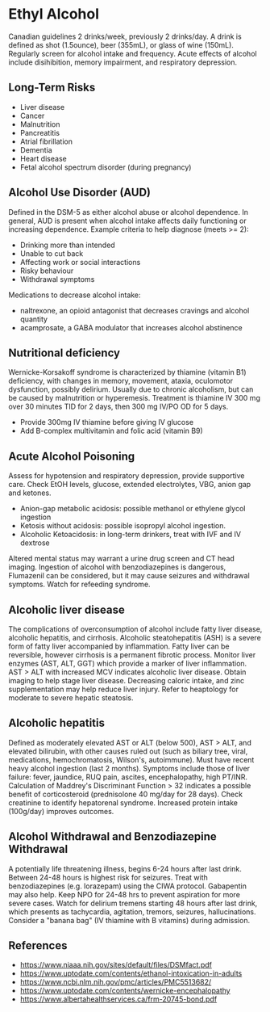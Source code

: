 # Ethyl Alcohol
Canadian guidelines 2 drinks/week, previously 2 drinks/day. A drink is defined as shot (1.5ounce), beer (355mL), or glass of wine (150mL). Regularly screen for alcohol intake and frequency. Acute effects of alcohol include disihibition, memory impairment, and respiratory depression.

## Long-Term Risks
- Liver disease
- Cancer
- Malnutrition
- Pancreatitis
- Atrial fibrillation
- Dementia
- Heart disease
- Fetal alcohol spectrum disorder (during pregnancy)

## Alcohol Use Disorder (AUD)
Defined in the DSM-5 as either alcohol abuse or alcohol dependence. In general, AUD is present when alcohol intake affects daily functioning or increasing dependence. Example criteria to help diagnose (meets >= 2):

- Drinking more than intended
- Unable to cut back
- Affecting work or social interactions
- Risky behaviour
- Withdrawal symptoms

Medications to decrease alcohol intake:
- naltrexone, an opioid antagonist that decreases cravings and alcohol quantity
- acamprosate, a GABA modulator that increases alcohol abstinence

## Nutritional deficiency
Wernicke-Korsakoff syndrome is characterized by thiamine (vitamin B1) deficiency, with changes in memory, movement, ataxia, oculomotor dysfunction, possibly delirium. Usually due to chronic alcoholism, but can be caused by malnutrition or hyperemesis. Treatment is thiamine IV 300 mg over 30 minutes TID for 2 days, then 300 mg IV/PO OD for 5 days.

- Provide 300mg IV thiamine before giving IV glucose
- Add B-complex multivitamin and folic acid (vitamin B9)

## Acute Alcohol Poisoning
Assess for hypotension and respiratory depression, provide supportive care. Check EtOH levels, glucose, extended electrolytes, VBG, anion gap and ketones.
- Anion-gap metabolic acidosis: possible methanol or ethylene glycol ingestion
- Ketosis without acidosis: possible isopropyl alcohol ingestion.
- Alcoholic Ketoacidosis: in long-term drinkers, treat with IVF and IV dextrose

Altered mental status may warrant a urine drug screen and CT head imaging. Ingestion of alcohol with benzodiazepines is dangerous, Flumazenil can be considered, but it may cause seizures and withdrawal symptoms. Watch for refeeding syndrome.

## Alcoholic liver disease
The complications of overconsumption of alcohol include fatty liver disease, alcoholic hepatitis, and cirrhosis. Alcoholic steatohepatitis (ASH) is a severe form of fatty liver accompanied by inflammation. Fatty liver can be reversible, however cirrhosis is a permanent fibrotic process. Monitor liver enzymes (AST, ALT, GGT) which provide a marker of liver inflammation. AST > ALT with increased MCV indicates alcoholic liver disease. Obtain imaging to help stage liver disease. Decreasing caloric intake, and zinc supplementation may help reduce liver injury. Refer to heaptology for moderate to severe hepatic steatosis.

## Alcoholic hepatitis
Defined as moderately elevated AST or ALT (below 500), AST > ALT, and elevated bilirubin, with other causes ruled out (such as biliary tree, viral, medications, hemochromatosis, Wilson's, autoimmune). Must have recent heavy alcohol ingestion (last 2 months). Symptoms include those of liver failure: fever, jaundice, RUQ pain, ascites, encephalopathy, high PT/INR. Calculation of Maddrey's Discriminant Function > 32 indicates a possible benefit of corticosteroid (prednisolone 40 mg/day for 28 days). Check creatinine to identify hepatorenal syndrome. Increased protein intake (100g/day) improves outcomes.

## Alcohol Withdrawal and Benzodiazepine Withdrawal
A potentially life threatening illness, begins 6-24 hours after last drink. Between 24-48 hours is highest risk for seizures. Treat with benzodiazepines (e.g. lorazepam) using the CIWA protocol. Gabapentin may also help. Keep NPO for 24-48 hrs to prevent aspiration for more severe cases. Watch for delirium tremens starting 48 hours after last drink, which presents as tachycardia, agitation, tremors, seizures, hallucinations. Consider a "banana bag" (IV thiamine with B vitamins) during admission.


## References
- https://www.niaaa.nih.gov/sites/default/files/DSMfact.pdf
- https://www.uptodate.com/contents/ethanol-intoxication-in-adults
- https://www.ncbi.nlm.nih.gov/pmc/articles/PMC5513682/
- https://www.uptodate.com/contents/wernicke-encephalopathy
- https://www.albertahealthservices.ca/frm-20745-bond.pdf
